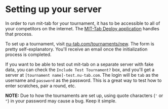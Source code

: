 # Setting up your server

In order to run mit-tab for your tournament, it has to be accessible to all of
your competitors on the internet. The
[MIT-Tab Deploy application](https://github.com/benmusch/mit-tab) handles that
process.

To set up a tournament, visit
[nu-tab.com/tournaments/new](https://nu-tab.com/tournaments/new). The form is
pretty self-explanatory. You'll receive an email once the initialization
process is completed.

If you want to be able to test out mit-tab on a separate server with fake data,
you can check the `Include Test Tournament?` box, and you'll get a server at
`[tournament name]-test.nu-tab.com`. The login will be `tab` as the username
and `password` as the password. This is a great way to test how to enter
scratches, pair a round, etc.

**NOTE:** Due to how the tournaments are set up, using quote characters
(`'` or `"`) in your password may cause a bug. Keep it simple.
